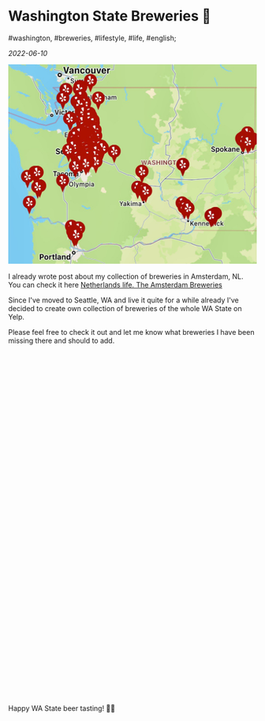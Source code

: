 # Washington State Breweries 🍻

#washington, #breweries, #lifestyle, #life, #english;

_2022-06-10_

![Washington State Breweries](/images/washington-state-breweries/1.jpg "Washington State Breweries")

I already wrote post about my collection of breweries in Amsterdam, NL. You can check it here [Netherlands life. The Amsterdam Breweries](/posts/netherlands-life-the-amsterdam-breweries/)

Since I've moved to Seattle, WA and live it quite for a while already I've decided to create own collection of breweries of the whole WA State on Yelp.

Please feel free to check it out and let me know what breweries I have been missing there and should to add.

<div id="collection-container-f93f2bec" style="height: 700px; overflow-y: auto;"></div><script src="https://www.yelp.com/collection/Rszx7mmqgwnrniIEqQ-qRg/embed?container=collection-container-f93f2bec&sort_by=distance&limit=50"></script>

Happy WA State beer tasting! ✌🏼

